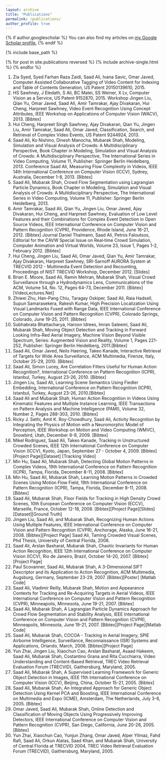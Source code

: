 ```yaml
---
layout: archive
title: "Publications"
permalink: /publications/
author_profile: true
---
```


{% if author.googlescholar %}
  You can also find my articles on <u><a href="{{author.googlescholar}}">my Google Scholar profile</a>.</u>
{% endif %}

{% include base_path %}

{% for post in site.publications reversed %}
  {% include archive-single.html %}
{% endfor %}

1. Zia Syed, Syed Farhan Raza Zaidi, Saad Ali, Ivana Savic, Omar Javed, Computer Assisted Collaborative Tagging of Video Content for Indexing and Table of Contents Generation, US Patent 20150139610, 2015.
1. HS Sawhney, J Eledath, S Ali, BC Matei, SS Weiner, X Lv, Computer Vision as a Service, US Patent 9152870, 2015.
Workshop Jingen Liu, Qian Yu, Omar Javed, Saad Ali, Amir Tamrakar, Ajay Divakaran, Hui Cheng, Harpreet Sawhney, Video Event Recognition Using Concept Attributes, IEEE Workshop on Applications of Computer Vision (WACV), 2013. [Bibtex]
1. Hui Cheng, Harpreet Singh Sawhney, Ajay Divakaran, Qian Yu, Jingen Liu, Amir Tamrakar, Saad Ali, Omar Javed, Classification, Search, and Retrieval of Complex Video Events, US Patent 9244924, 2013.
1. Saad Ali, Ko Nishino, Dinesh Manocha, Mubarak Shah, Modeling, Simulation and Visual Analysis of Crowds: A Multidisciplinary Perspective, Book Chapter in Modeling, Simulation and Visual Analysis of Crowds: A Multidisciplinary Perspective, The International Series in Video Computing, Volume 11, Publisher: Springer Berlin Heidelberg, 2013.
Conference Saad Ali, Measuring Flow Complexity in Videos, IEEE 14th International Conference on Computer Vision (ICCV), Sydney, Australia, December 1-8, 2013.  [Bibtex]
1. Saad Ali, Mubarak Shah, Crowd Flow Segmentation using Lagrangian Particle Dynamics, Book Chapter in Modeling, Simulation and Visual Analysis of Crowds: A Multidisciplinary Perspective, The International Series in Video Computing, Volume 11, Publisher: Springer Berlin Heidelberg, 2013.
1. Amir Tamrakar, Saad Ali, Qian Yu, Jingen Liu, Omar Javed, Ajay Divakaran, Hui Cheng, and Harpreet Sawhney, Evaluation of Low Level Features and their Combinations for Complex Event Detection in Open Source Videos, IEEE International Conference on Computer Vision and Pattern Recognition (CVPR), Providence, Rhode Island, June 16-21, 2012.  [Bibtex]
Journal Daniel Thalmann, Saad Ali, Petros Faloutsos, Editorial for the CAVW Special Issue on Real‐time Crowd Simulation, Computer Animation and Virtual Worlds, Volume 23, Issue 1, Pages 1-2, February 2012.  [Bibtex]
1. Hui Cheng, Jingen Liu, Saad Ali, Omar Javed, Qian Yu, Amir Tamrakar, Ajay Divakaran, Harpreet Sawhney, SRI-Sarnoff AURORA System at TRECVID 2012 - Multimedia Event Detection and Recounting, Proceedings of NIST TRECVID Workshop, December 2012. [Slides]
1. Brian E. Moore, Saad Ali, Ramin Mehran, Mubarak Shah, Visual Crowd Surveillance through a Hydrodynamics Lens, Communications of the ACM, Volume 54, No. 12, Pages 64-73, December 2011. [Bibtex][VideoLectures.Net]
1. Zhiwei Zhu, Han-Pang Chiu, Taragay Oskiper, Saad Ali, Raia Hadsell, Supun Samarasekera, Rakesh Kumar, High Precision Localization Using Visual Landmarks Fused with Range Data, IEEE International Conference on Computer Vision and Pattern Recognition (CVPR), Colorado Springs, Colorado, June 19-25, 2011. [Bibtex]
1. Subhabrata Bhattacharya, Haroon Idrees, Imran Saleemi, Saad Ali, Mubarak Shah, Moving Object Detection and Tracking in Forward Looking Infra-Red Aerial Imagery, Machine Vision Beyond Visible Spectrum, Series: Augmented Vision and Reality, Volume 1, Pages 221-252, Publisher: Springer Berlin Heidelberg, 2011.[Bibtex]
1. Saad Ali, Omar Javed, Neils Haering, Takeo Kanade, Interactive Retrieval of Targets for Wide Area Surveillance, ACM Multimedia, Firenze, Italy, October 25-29, 2010. [Bibtex]
1. Saad Ali, Simon Lucey, Are Correlation Filters Useful for Human Action Recognition?, International Conference on Pattern Recognition (ICPR), Istanbul, Turkey, August 23-26, 2010. [Bibtex]
1. Jingen Liu, Saad Ali, Learning Scene Semantics Using Fiedler Embedding, International Conference on Pattern Recognition (ICPR), Istanbul, Turkey, August 23-26, 2010.[Bibtex]
1. Saad Ali and Mubarak Shah, Human Action Recognition in Videos Using Kinematic Features and Multiple Instance Learning, IEEE Transactions on Pattern Analysis and Machine Intelligence (PAMI), Volume 32, Number 2, Pages 288-303, 2010. [Bibtex]
1. Ricky J. Sethi, Amit K. Roy-Chowdhury, Saad Ali, Activity Recognition by Integrating the Physics of Motion with a Neuromorphic Model of Perception, IEEE Workshop on Motion and Video Computing (WMVC), Snowbird, Utah, December 8-9, 2009. [Bibtex]
1. Mikel Rodriguez, Saad Ali, Takeo Kanade, Tracking in Unstructured Crowded Scenes, IEEE 12th International Conference on Computer Vision (ICCV), Kyoto, Japan, September 27 - October 4, 2009.  [Bibtex] [Project Page][Dataset] [Tracking Video]
1. Min Hu, Saad Ali, Mubarak Shah, Detecting Global Motion Patterns in Complex Videos, 19th International Conference on Pattern Recognition (ICPR), Tampa, Florida, December 8-11, 2008.  [Bibtex]
1. Min Hu, Saad Ali, Mubarak Shah, Learning Motion Patterns in Crowded Scenes Using Motion Flow Field, 19th International Conference on Pattern Recognition (ICPR), Tampa, Florida, December 8-11, 2008.   [Bibtex]
1. Saad Ali, Mubarak Shah, Floor Fields for Tracking in High Density Crowd Scenes, 10th European Conference on Computer Vision (ECCV), Marseille, France, October 12-18, 2008. [Bibtex][Project Page][Slides][Dataset][Ground Truth]
1. Jingen Liu, Saad Ali, and Mubarak Shah, Recognizing Human Actions Using Multiple Features, IEEE International Conference on Computer Vision and Pattern Recognition (CVPR), Anchorage, Alaska, June 16-21, 2008.  [Bibtex][Project Page]
Saad Ali, Taming Crowded Visual Scenes, Phd Thesis, University of Central Florida, 2008.
1. Saad Ali, Arslan Basharat, Mubarak Shah, Chaotic Invariants for Human Action Recognition, IEEE 12th International Conference on Computer Vision (ICCV), Rio de Janeiro, Brazil, October 14-20, 2007.  [Bibtex][Project Page]
1. Paul Scovanner, Saad Ali, Mubarak Shah, A 3-Dimensional SIFT Descriptor and its Application to Action Recognition, ACM Multimedia, Augsburg, Germany, September 23-29, 2007. [Bibtex][Poster] [Matlab Code]
1. Saad Ali, Vladimir Reilly, Mubarak Shah, Motion and Appearance Contexts for Tracking and Re-Acquiring Targets in Aerial Videos, IEEE International Conference on Computer Vision and Pattern Recognition (CVPR), Minneapolis, Minnesota, June 19-21, 2007. [Bibtex]
1. Saad Ali, Mubarak Shah, A Lagrangian Particle Dynamics Approach for Crowd Flow Segmentation and Stability Analysis, IEEE International Conference on Computer Vision and Pattern Recognition (CVPR), Minneapolis, Minnesota, June 19-21, 2007. [Bibtex][Project Page][Matlab Code]
1. Saad Ali, Mubarak Shah, COCOA - Tracking in Aerial Imagery, SPIE Airborne Intelligence, Surveillance, Reconnaissance (ISR) Systems and Applications, Orlando, March, 2006. [Bibtex][Project Page]
1. Yun Zhai, Jingen Liu, Xiaochun Cao, Arslan Basharat, Asaad Hakeem, Saad Ali, Mubarak Shah, Costantino Grana and Rita Cucchiarra, Video Understanding and Content-Based Retrieval, TREC Video Retrieval Evaluation Forum (TRECVID), Gaithersburg, Maryland, 2005.
1. Saad Ali, Mubarak Shah, A Supervised Learning Framework for Generic Object Detection in Images, IEEE 11th International Conference on Computer Vision (ICCV), Beijing, China, October 15-21, 2005. [Bibtex]
1. Saad Ali, Mubarak Shah, An Integrated Approach for Generic Object Detection Using Kernel PCA and Boosting, IEEE International Conference on Multimedia and Expo (ICME), Amsterdam, The Netherlands, July 3-6, 2005. [Bibtex]
1. Omar Javed, Saad Ali, Mubarak Shah, Online Detection and Classification of Moving Objects Using Progressively Improving Detectors, IEEE International Conference on Computer Vision and Pattern Recognition (CVPR), San Diego, California, June 20-26, 2005.[Bibtex]
1. Yun Zhai, Xiaochun Cao, Yunjun Zhang, Omar Javed, Alper Yilmaz, Fahd Rafi, Saad Ali, Orkun Alatas, Saad Khan, and Mubarak Shah, University of Central Florida at TRECVID 2004, TREC Video Retrieval Evaluation Forum (TRECVID), Gaithersburg, Maryland, 2005.
